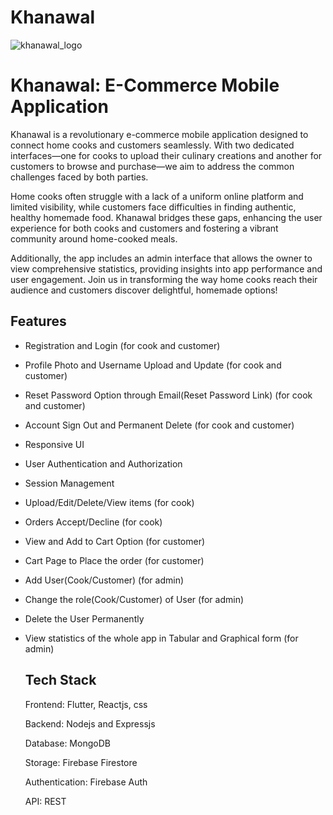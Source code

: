 # Khanawal

![khanawal_logo](https://github.com/user-attachments/assets/ba79c6f0-ab32-4817-9f88-2fa8aed9ad64)

# Khanawal: E-Commerce Mobile Application

Khanawal is a revolutionary e-commerce mobile application designed to connect home cooks and customers seamlessly. With two dedicated interfaces—one for cooks to upload their culinary creations and another for customers to browse and purchase—we aim to address the common challenges faced by both parties.

Home cooks often struggle with a lack of a uniform online platform and limited visibility, while customers face difficulties in finding authentic, healthy homemade food. Khanawal bridges these gaps, enhancing the user experience for both cooks and customers and fostering a vibrant community around home-cooked meals.

Additionally, the app includes an admin interface that allows the owner to view comprehensive statistics, providing insights into app performance and user engagement. Join us in transforming the way home cooks reach their audience and customers discover delightful, homemade options!

## Features
- Registration and Login (for cook and customer)
- Profile Photo and Username Upload and Update (for cook and customer)
- Reset Password Option through Email(Reset Password Link) (for cook and customer)
- Account Sign Out and Permanent Delete (for cook and customer)
- Responsive UI
- User Authentication and Authorization
- Session Management
- Upload/Edit/Delete/View items (for cook)
- Orders Accept/Decline (for cook)
- View and Add to Cart Option (for customer)
- Cart Page to Place the order (for customer)
- Add User(Cook/Customer) (for admin)
- Change the role(Cook/Customer) of User (for admin)
- Delete the User Permanently
- View statistics of the whole app in Tabular and Graphical form (for admin)


  ## Tech Stack
  Frontend: Flutter, Reactjs, css
  
  Backend: Nodejs and Expressjs
  
  Database: MongoDB
  
  Storage: Firebase Firestore

  Authentication: Firebase Auth
  
  API: REST
